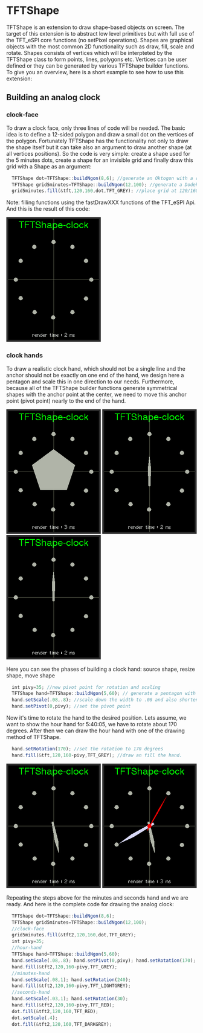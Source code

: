 # TFTShape
TFTShape is an extension  to draw shape-based objects on screen. The target of this extension is to abstract low level primitives but with full use of the TFT_eSPI core functions (no setPixel operations). Shapes are graphical objects with the most common 2D functionality such as draw, fill, scale and rotate. Shapes consists of vertices which will be interpteted by the TFTShape class to form points, lines, polygons etc. Vertices can be user defined or they can be generated by various TFTShape  builder functions. To give you an overview, here is a short example to see how to use this extension:
## Building an analog clock
### clock-face
To draw a clock face, only three lines of code will be needed. The basic idea is to define a 12-sided polygon and draw a small dot on the vertices of the polygon. Fortunately TFTShape has the functionality not only to draw the shape itself but it can take also an argument to draw another shape (at all vertices positions). So the code is very simple: create a shape used for the 5 minutes dots, create a shape for an invisible grid and finally draw this grid with a Shape as an argument:
```javascript
  TFTShape dot=TFTShape::buildNgon(8,6); //generate an Oktogon with a radius of 6 
  TFTShape grid5minutes=TFTShape::buildNgon(12,100); //generate a Dodekagon with a radius of 100
  grid5minutes.fill(&tft,120,160,dot,TFT_GREY); //place grid at 120/160 and draw/fill all vertices with the dot-shape 

```
Note: filling functions using the  fastDrawXXX functions of the TFT_eSPI Api.
And this is the result of this code:

![clock-face](images/screenshot_4571.png)
### clock hands
To draw a realistic clock hand, which should not be a single line and the anchor should not be exactly on one end of the hand, we design here a pentagon and scale this in one direction to our needs. Furthermore, because all of the TFTShape builder functions generate symmetrical shapes with the anchor point at the center, we need to move this anchor point (pivot point) nearly to the end of the hand.

![clock-face](images/screenshot_4552.png) ![clock-face](images/screenshot_4560.png) ![clock-face](images/screenshot_4551.png)

Here you can see the phases of building a clock hand: source shape, resize shape, move shape

```javascript
  int pivy=35; //new pivot point for rotation and scaling
  TFTShape hand=TFTShape::buildNgon(5,60); // generate a pentagon with a radius of 60
  hand.setScale(.08,.8); //scale down the width to .08 and also shorten the hand  with a facor of .8
  hand.setPivot(0,pivy); //set the pivot point
```
Now it's time to rotate the hand to the desired position. Lets assume, we want to show the hour hand for 5:40:05, we have to rotate about 170 degrees. After then we can draw the hour hand with one of the drawing method of TFTShape.
```javascript
  hand.setRotation(170); //set the rotation to 170 degrees 
  hand.fill(&tft,120,160-pivy,TFT_GREY); //draw an fill the hand. 
```
![clock-face](images/screenshot_4547.png)  ![clock-face](images/screenshot_4578.png)

Repeating the steps above for the minutes and seconds hand and we are ready. And here is the complete code for drawing the analog clock:
```javascript
  TFTShape dot=TFTShape::buildNgon(8,6);
  TFTShape grid5minutes=TFTShape::buildNgon(12,100);
  //clock-face 
  grid5minutes.fill(&tft2,120,160,dot,TFT_GREY);
  int pivy=35;
  //hour-hand
  TFTShape hand=TFTShape::buildNgon(5,60);
  hand.setScale(.08,.8); hand.setPivot(0,pivy); hand.setRotation(170);
  hand.fill(&tft2,120,160-pivy,TFT_GREY);
  //minutes-hand
  hand.setScale(.08,1); hand.setRotation(240);
  hand.fill(&tft2,120,160-pivy,TFT_LIGHTGREY);
  //seconds-hand
  hand.setScale(.03,1); hand.setRotation(30); 
  hand.fill(&tft2,120,160-pivy,TFT_RED);
  dot.fill(&tft2,120,160,TFT_RED);
  dot.setScale(.4);
  dot.fill(&tft2,120,160,TFT_DARKGREY);
```


